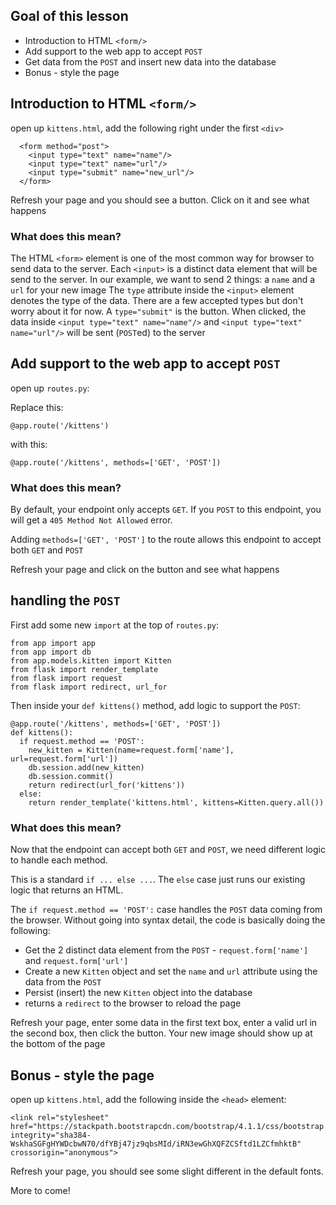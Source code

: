 ## Goal of this lesson

* Introduction to HTML `<form/>`
* Add support to the web app to accept `POST`
* Get data from the `POST` and insert new data into the database
* Bonus - style the page

## Introduction to HTML `<form/>`

open up `kittens.html`, add the following right under the first `<div>`
```
  <form method="post">
    <input type="text" name="name"/>
    <input type="text" name="url"/>
    <input type="submit" name="new_url"/>
  </form>
```

Refresh your page and you should see a button.  Click on it and see what happens

### What does this mean?

The HTML `<form>` element is one of the most common way for browser to send data to the server.
Each `<input>` is a distinct data element that will be send to the server.
In our example, we want to send 2 things: a `name` and a `url` for your new image
The `type` attribute inside the `<input>` element denotes the type of the data.  There are a few accepted types but don't worry about it for now.
A `type="submit"` is the button.  When clicked, the data inside `<input type="text" name="name"/>` and `<input type="text" name="url"/>` will be sent (`POST`ed) to the server


## Add support to the web app to accept `POST`

open up `routes.py`:

Replace this:
```
@app.route('/kittens')
```
with this:
```
@app.route('/kittens', methods=['GET', 'POST'])
```

### What does this mean?

By default, your endpoint only accepts `GET`.  If you `POST` to this endpoint, you will get a `405 Method Not Allowed` error.

Adding `methods=['GET', 'POST']` to the route allows this endpoint to accept both `GET` and `POST`

Refresh your page and click on the button and see what happens

## handling the `POST`

First add some new `import` at the top of `routes.py`:
```
from app import app
from app import db
from app.models.kitten import Kitten
from flask import render_template
from flask import request
from flask import redirect, url_for
```

Then inside your `def kittens()` method, add logic to support the `POST`:
```
@app.route('/kittens', methods=['GET', 'POST'])
def kittens():
  if request.method == 'POST':
    new_kitten = Kitten(name=request.form['name'], url=request.form['url'])
    db.session.add(new_kitten)
    db.session.commit()
    return redirect(url_for('kittens'))
  else:        
    return render_template('kittens.html', kittens=Kitten.query.all())
```

### What does this mean?

Now that the endpoint can accept both `GET` and `POST`, we need different logic to handle each method.

This is a standard `if ... else ...`.  The `else` case just runs our existing logic that returns an HTML.

The `if request.method == 'POST':` case handles the `POST` data coming from the browser.  Without going into syntax detail, the code is basically doing the following:

* Get the 2 distinct data element from the `POST` - `request.form['name']` and `request.form['url']`
* Create a new `Kitten` object and set the `name` and `url` attribute using the data from the `POST`
* Persist (insert) the new `Kitten` object into the database
* returns a `redirect` to the browser to reload the page

Refresh your page, enter some data in the first text box, enter a valid url in the second box, then click the button.  Your new image should show up at the bottom of the page

## Bonus - style the page

open up `kittens.html`, add the following inside the `<head>` element:

```
<link rel="stylesheet" href="https://stackpath.bootstrapcdn.com/bootstrap/4.1.1/css/bootstrap.min.css" integrity="sha384-WskhaSGFgHYWDcbwN70/dfYBj47jz9qbsMId/iRN3ewGhXQFZCSftd1LZCfmhktB" crossorigin="anonymous">
```

Refresh your page, you should see some slight different in the default fonts.

More to come!
